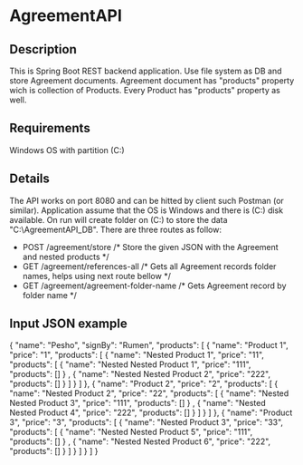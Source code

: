 # AgreementAPI

## Description

This is Spring Boot REST backend application.
Use file system as DB and store Agreement documents.
Agreement document has "products" property wich is collection of Products.
Every Product has "products" property as well. 

## Requirements

Windows OS with partition (C:)

## Details 

The API works on port 8080 and can be hitted by client such Postman (or similar).
Application assume that the OS is Windows and there is (C:) disk available.
On run will create folder on (C:) to store the data "C:\AgreementAPI_DB".
There are three routes as follow:
- POST /agreement/store  /* Store the given JSON with the Agreement and nested products */
- GET /agreement/references-all /* Gets all Agreement records folder names, helps using next route bellow */
- GET /agreement/agreement-folder-name /* Gets Agreement record by folder name */


## Input JSON example

{
	"name": "Pesho",
	"signBy": "Rumen",
	"products": [
		{
			"name": "Product 1", 
			"price": "1",
			"products": [
				{
					"name": "Nested Product 1", 
					"price": "11",
					"products": [
						{
							"name": "Nested Nested Product 1", 
							"price": "111",
							"products": []
						} ,
									{
							"name": "Nested Nested Product 2", 
							"price": "222",
							"products": []
						} 
					]
				} 
			]
		},
		{
			"name": "Product 2", 
			"price": "2",
			"products": [
				{
					"name": "Nested Product 2", 
					"price": "22",
					"products": [
						{
							"name": "Nested Nested Product 3", 
							"price": "111",
							"products": []
						} ,
									{
							"name": "Nested Nested Product 4", 
							"price": "222",
							"products": []
						} 
					]
				} 
			]
		},
				{
			"name": "Product 3", 
			"price": "3",
			"products": [
				{
					"name": "Nested Product 3", 
					"price": "33",
					"products": [
						{
							"name": "Nested Nested Product 5", 
							"price": "111",
							"products": []
						} ,
									{
							"name": "Nested Nested Product 6", 
							"price": "222",
							"products": []
						} 
					]
				} 
			]
		}
	]
}

